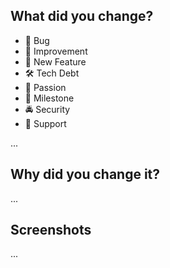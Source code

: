## What did you change?

- 🐞 Bug
- 💅 Improvement
- 🚀 New Feature
- 🛠 Tech Debt
- 🦄 Passion
- 🧁 Milestone
- 🚔 Security
- 🐒 Support

...

## Why did you change it?

...

## Screenshots

...

